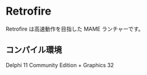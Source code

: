 # Retrofire

Retrofire は高速動作を目指した MAME ランチャーです。

## コンパイル環境

Delphi 11 Community Edition + Graphics 32
